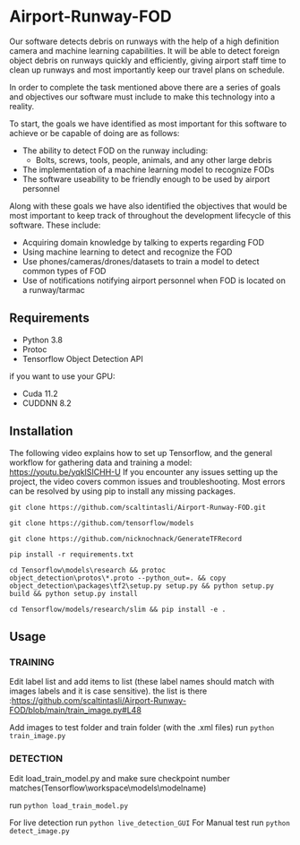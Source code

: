 # Airport-Runway-FOD

Our software detects debris on runways with the help of a high definition camera and machine learning capabilities. It will be able to detect foreign object debris on runways quickly and efficiently, giving airport staff time to clean up runways and most importantly keep our travel plans on schedule. 

In order to complete the task mentioned above there are a series of goals and objectives our software must include to make this technology into a reality. 

To start, the goals we have identified as most important for this software to achieve or be capable of doing are as follows:

* The ability to detect FOD on the runway including:
    * Bolts, screws, tools, people, animals, and any other large debris
* The implementation of a machine learning model to recognize FODs
* The software useability to be friendly enough to be used by airport personnel 

Along with these goals we have also identified the objectives that would be most important to keep track of throughout the development lifecycle of this software. These include:

* Acquiring domain knowledge by talking to experts regarding FOD
* Using machine learning to detect and recognize the FOD
* Use phones/cameras/drones/datasets to train a model to detect common types of FOD
* Use of notifications notifying airport personnel when FOD is located on a runway/tarmac

## Requirements
* Python 3.8
* Protoc
* Tensorflow Object Detection API

if you want to use your GPU:
* Cuda 11.2
* CUDDNN 8.2

## Installation

The following video explains how to set up Tensorflow, and the general workflow for gathering data and training a model: https://youtu.be/yqkISICHH-U
If you encounter any issues setting up the project, the video covers common issues and troubleshooting. Most errors can be resolved by using pip to install any missing packages.


```git clone https://github.com/scaltintasli/Airport-Runway-FOD.git```

```git clone https://github.com/tensorflow/models```

```git clone https://github.com/nicknochnack/GenerateTFRecord```

```pip install -r requirements.txt```

```cd Tensorflow\models\research && protoc object_detection\protos\*.proto --python_out=. && copy object_detection\packages\tf2\setup.py setup.py && python setup.py build && python setup.py install```

```cd Tensorflow/models/research/slim && pip install -e .```


## Usage

### TRAINING

Edit label list and add items to list (these label names should match with images labels and it is case sensitive). the list is there :https://github.com/scaltintasli/Airport-Runway-FOD/blob/main/train_image.py#L48

Add images to test folder and train folder (with the .xml files)
run ```python train_image.py```
 
### DETECTION

Edit load_train_model.py and make sure checkpoint number matches(Tensorflow\workspace\models\modelname)

run ```python load_train_model.py```

For live detection run ```python live_detection_GUI```
For Manual test run ```python detect_image.py```
